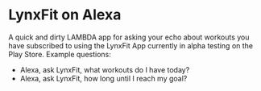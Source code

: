 # LynxFit on Alexa
A quick and dirty LAMBDA app for asking your echo about workouts you have subscribed to using the LynxFit App currently in alpha testing on the Play Store.  Example questions:

* Alexa, ask LynxFit, what workouts do I have today?
* Alexa, ask LynxFit, how long until I reach my goal?
